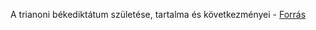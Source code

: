 A trianoni békediktátum születése, tartalma és következményei - [Forrás](https://www.nkp.hu/tankonyv/tortenelem_11_nat2020/lecke_04_016)
